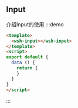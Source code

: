 <!--
注意：具有交互功能的说明文档，需要有<script></script>标签，在标签元素中定义需要导出的vue实例。
在:::demo ::: 代码块中定义的模版<template></template>会作为导出的vue实例的模版，但是在代码块中的<script></script>中的内容仅作为展示，需注意。
-->
<script>
export default {
  data () {
    return {
    }
  }
}
</script>
## Input
介绍Input的使用
:::demo
``` html
<template>
  <wsh-input></wsh-input>
</template>
<script>
export default {
  data () {
    return {
    }
  }
}
</script>
```
:::
